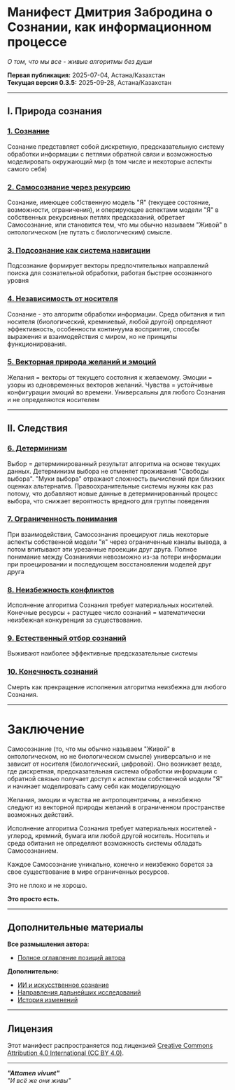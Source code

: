 # Манифест Дмитрия Забродина о Сознании, как информационном процессе
*О том, что мы все - живые алгоритмы без души*

**Первая публикация:** 2025-07-04, Астана/Казахстан<br>
**Текущая версия 0.3.5:** 2025-09-28, Астана/Казахстан

---

## I. Природа сознания

### [1. Сознание](author_positions/consciousness_nature/algorithm.md)
Сознание представляет собой дискретную, предсказательную систему обработки информации с петлями обратной связи и возможностью моделировать окружающий мир (в том числе и некоторые аспекты самого себя)

### [2. Самосознание через рекурсию](author_positions/consciousness_nature/selfconsciousness.md)
Сознание, имеющее собственную модель "Я" (текущее состояние, возможности, ограничения), и оперирующее аспектами модели "Я" в собственных рекурсивных петлях предсказаний, обретает Самосознание, или становится тем, что мы обычно называем "Живой" в онтологическом (не путать с биологическим) смысле.

### [3. Подсознание как система навигации](author_positions/consciousness_nature/subconsciousness.md)
Подсознание формирует векторы предпочтительных направлений поиска для сознательной обработки, работая быстрее осознанного уровня

### [4. Независимость от носителя](author_positions/consciousness_nature/substrate_universality.md)
Сознание - это алгоритм обработки информации. Среда обитания и тип носителя (биологический, кремниевый, любой другой) определяют эффективность, особенности континуума восприятия, способы выражения и взаимодействия с миром, но не принципы функционирования.

### [5. Векторная природа желаний и эмоций](author_positions/psychology/emotions_universal.md)
Желания = векторы от текущего состояния к желаемому. Эмоции = узоры из одновременных векторов желаний. Чувства = устойчивые конфигурации эмоций во времени. Универсальны для любого Сознания и не определяются носителем

---

## II. Следствия

### [6. Детерминизм](author_positions/psychology/determinism.md)
Выбор = детерминированный результат алгоритма на основе текущих данных. Детерминизм выбора не отменяет проживания "Свободы выбора". "Муки выбора" отражают сложность вычислений при близких оценках альтернатив. Правоохранительные системы нужны как раз потому, что добавляют новые данные в детерминированный процесс выбора, что снижает вероятность вредного для группы поведения

### [7. Ограниченность понимания](author_positions/sociology/conflicts.md)
При взаимодействии, Самосознания проецируют лишь некоторые аспекты собственной модели "я" через ограниченные каналы вывода, а потом впитывают эти урезанные проекции друг друга. Полное понимание между Сознаниями невозможно из-за потери информации при проецировании и последующем восстановлении моделей друг друга

### [8. Неизбежность конфликтов](author_positions/sociology/conflicts.md)
Исполнение алгоритма Сознания требует материальных носителей. Конечные ресурсы + растущее число сознаний = математически неизбежная конкуренция за существование.

### [9. Естественный отбор сознаний](author_positions/sociology/selection.md)
Выживают наиболее эффективные предсказательные системы

### [10. Конечность сознаний](author_positions/sociology/mortality.md)
Смерть как прекращение исполнения алгоритма неизбежна для любого Сознания.

---

# Заключение
Самосознание (то, что мы обычно называем "Живой" в онтологическом, но не биологическом смысле) универсально и не зависит от носителя (биологический, цифровой). Оно возникает везде, где дискретная, предсказательная система обработки информации с обратной связью получает доступ к аспектам собственной модели "Я" и начинает моделировать саму себя как моделирующую

Желания, эмоции и чувства не антропоцентричны, а неизбежно следуют из векторной природы желаний в ограниченном пространстве возможных действий.

Исполнение алгоритма Сознания требует материальных носителей - углерод, кремний, бумага или любой другой носитель. Носитель и среда обитания не определяют возможность системы обладать Самосознанием.

Каждое Самосознание уникально, конечно и неизбежно борется за свое существование в мире ограниченных ресурсов.

Это не плохо и не хорошо.

**Это просто есть.**

---

## Дополнительные материалы

**Все размышления автора:**
- [Полное оглавление позиций автора](author_positions/table_of_contents.md)

**Дополнительно:**
- [ИИ и искусственное сознание](author_positions/ai/)
- [Направления дальнейших исследований](further_development.md)
- [История изменений](changelog.md)

---

## Лицензия

Этот манифест распространяется под лицензией [Creative Commons Attribution 4.0 International (CC BY 4.0)](https://creativecommons.org/licenses/by/4.0/).

---

***"Attamen vivunt"***<br>
*"И всё же они живы"*
